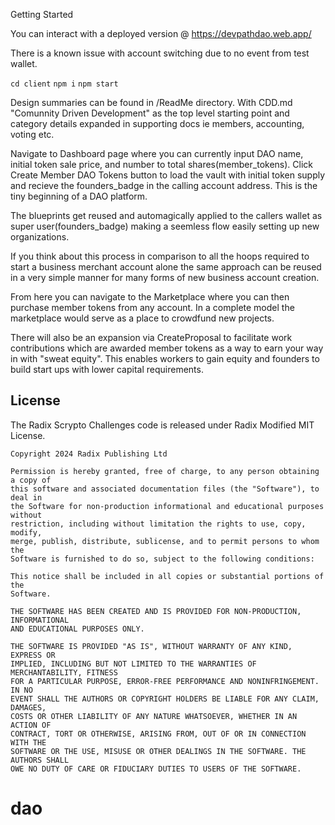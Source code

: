 Getting Started

You can interact with a deployed version @ https://devpathdao.web.app/

There is a known issue with account switching due to no event from test wallet.

`cd client`
`npm i`
`npm start`

Design summaries can be found in /ReadMe directory. With CDD.md "Comunnity Driven Development" as the top level starting point and category details expanded in supporting docs ie members, accounting, voting etc.

Navigate to Dashboard page where you can currently input DAO name, initial token sale price, and number to total shares(member_tokens). Click Create Member DAO Tokens button to load the vault with initial token supply and recieve the founders_badge in the calling account address. This is the tiny beginning of a DAO platform.

The blueprints get reused and automagically applied to the callers wallet as super user(founders_badge) making a seemless flow easily setting up new organizations.

If you think about this process in comparison to all the hoops required to start a business merchant account alone the same approach can be reused in a very simple manner for many forms of new business account creation.

From here you can navigate to the Marketplace where you can then purchase member tokens from any account. In a complete model the marketplace would serve as a place to crowdfund new projects.

There will also be an expansion via CreateProposal to facilitate work contributions which are awarded member tokens as a way to earn your way in with "sweat equity". This enables workers to gain equity and founders to build start ups with lower capital requirements.


## License

The Radix Scrypto Challenges code is released under Radix Modified MIT License.

    Copyright 2024 Radix Publishing Ltd

    Permission is hereby granted, free of charge, to any person obtaining a copy of
    this software and associated documentation files (the "Software"), to deal in
    the Software for non-production informational and educational purposes without
    restriction, including without limitation the rights to use, copy, modify,
    merge, publish, distribute, sublicense, and to permit persons to whom the
    Software is furnished to do so, subject to the following conditions:

    This notice shall be included in all copies or substantial portions of the
    Software.

    THE SOFTWARE HAS BEEN CREATED AND IS PROVIDED FOR NON-PRODUCTION, INFORMATIONAL
    AND EDUCATIONAL PURPOSES ONLY.

    THE SOFTWARE IS PROVIDED "AS IS", WITHOUT WARRANTY OF ANY KIND, EXPRESS OR
    IMPLIED, INCLUDING BUT NOT LIMITED TO THE WARRANTIES OF MERCHANTABILITY, FITNESS
    FOR A PARTICULAR PURPOSE, ERROR-FREE PERFORMANCE AND NONINFRINGEMENT. IN NO
    EVENT SHALL THE AUTHORS OR COPYRIGHT HOLDERS BE LIABLE FOR ANY CLAIM, DAMAGES,
    COSTS OR OTHER LIABILITY OF ANY NATURE WHATSOEVER, WHETHER IN AN ACTION OF
    CONTRACT, TORT OR OTHERWISE, ARISING FROM, OUT OF OR IN CONNECTION WITH THE
    SOFTWARE OR THE USE, MISUSE OR OTHER DEALINGS IN THE SOFTWARE. THE AUTHORS SHALL
    OWE NO DUTY OF CARE OR FIDUCIARY DUTIES TO USERS OF THE SOFTWARE.

# dao
